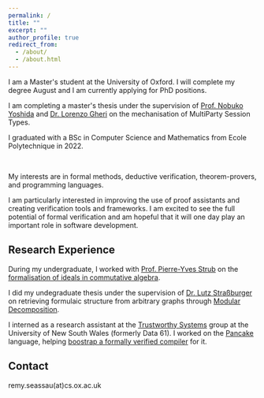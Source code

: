```yaml
---
permalink: /
title: ""
excerpt: ""
author_profile: true
redirect_from: 
  - /about/
  - /about.html
---
```


I am a Master's student at the University of Oxford. I will complete my degree August and I am currently applying for PhD positions.

I am completing a master's thesis under the supervision of [Prof. Nobuko Yoshida](https://mrg.cs.ox.ac.uk/people/nobuko-yoshida/) and [Dr. Lorenzo Gheri](https://sites.google.com/view/lorgheri/home) on the mechanisation of MultiParty Session Types.

I graduated with a BSc in Computer Science and Mathematics from Ecole Polytechnique in 2022.

<br>

My interests are in formal methods, deductive verification, theorem-provers, and programming languages.

I am particularly interested in improving the use of proof assistants and creating verification tools and frameworks. I am excited to see the full potential of formal verification and am hopeful that it will one day play an important role in software development.

## Research Experience

During my undergraduate, I worked with [Prof. Pierre-Yves Strub](http://www.strub.nu/) on the [formalisation of ideals in commutative algebra](/research/formalizing-ideals/).

I did my undegraduate thesis under the supervision of [Dr. Lutz Straßburger](https://www.lix.polytechnique.fr/Labo/Lutz.Strassburger/) on retrieving formulaic structure from arbitrary graphs through [Modular Decomposition](/research/modular-decomposition).

I interned as a research assistant at the [Trustworthy Systems](https://trustworthy.systems/) group at the University of New South Wales (formerly Data 61). I worked on the [Pancake](https://trustworthy.systems/projects/TS/drivers/pancake) language, helping [boostrap a formally verified compiler](/research/bootstrapped-compiler/) for it.


## Contact

remy.seassau(at)cs.ox.ac.uk


